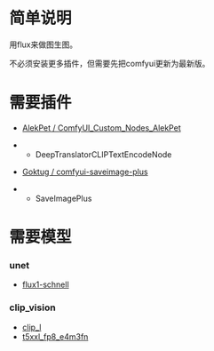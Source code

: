 # 简单说明

用flux来做图生图。

不必须安装更多插件，但需要先把comfyui更新为最新版。

# 需要插件

- [AlekPet / ComfyUI_Custom_Nodes_AlekPet](https://github.com/AlekPet/ComfyUI_Custom_Nodes_AlekPet)
- - DeepTranslatorCLIPTextEncodeNode

- [Goktug / comfyui-saveimage-plus](https://github.com/Goktug/comfyui-saveimage-plus)
- - SaveImagePlus

# 需要模型

### unet
- [flux1-schnell](https://huggingface.co/black-forest-labs/FLUX.1-schnell/blob/main/flux1-schnell.safetensors)

### clip_vision
- [clip_l](https://huggingface.co/comfyanonymous/flux_text_encoders/blob/main/clip_l.safetensors)
- [t5xxl_fp8_e4m3fn](https://huggingface.co/comfyanonymous/flux_text_encoders/blob/main/t5xxl_fp8_e4m3fn.safetensors)
